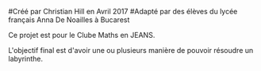 #Créé par Christian Hill en Avril 2017
#Adapté par des élèves du lycée français Anna De Noailles à Bucarest

Ce projet est pour le Clube Maths en JEANS.

L'objectif final est d'avoir une ou plusieurs manière de pouvoir résoudre un labyrinthe.

